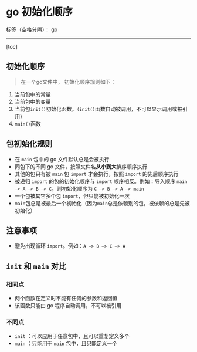 # go 初始化顺序

标签（空格分隔）： go

---

[toc]

## 初始化顺序

> 在一个go文件中， 初始化顺序规则如下：

1. 当前包中的常量
2. 当前包中的变量
3. 当前包`init()`初始化函数。（`init()`函数自动被调用，不可以显示调用或被引用）
4. `main()`函数

## 包初始化规则

- 在 `main` 包中的 go 文件默认总是会被执行
- 同包下的不同 go 文件，按照文件名**从小到大**排序顺序执行
- 其他的包只有被 `main` 包 `import` 才会执行，按照 `import` 的先后顺序执行
- 被递归 `import` 的包的初始化顺序与 `import` 顺序相反。例如：导入顺序 `main –> A –> B –> C`，则初始化顺序为 `C –> B –> A –> main`
- 一个包被其它多个包 `import`，但只能被初始化一次
- `main`包总是被最后一个初始化（因为`main`总是依赖别的包，被依赖的总是先被初始化）

## 注意事项

- 避免出现循环 `import`。例如：`A –> B –> C –> A`

## `init` 和 `main` 对比

### 相同点

- 两个函数在定义时不能有任何的参数和返回值
- 该函数只能由 go 程序自动调用，不可以被引用

### 不同点

- `init` ：可以应用于任意包中，且可以重复定义多个
- `main` ：只能用于 `main` 包中，且只能定义一个
